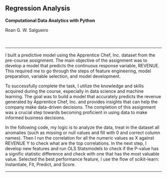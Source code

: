 

<br><h2>Regression Analysis</h2>
<strong>Computational Data Analytics with Python</strong>

Roan G. W. Salgueiro<br><br><br>

<hr style="height:.9px;border:none;color:#333;background-color:#333;" />

I built a predictive model using the Apprentice Chef, Inc. dataset from the pre-course assignment. The main objective of the assignment was to develop a model that predicts the continuous response variable, REVENUE. This required me to go through the steps of feature engineering, model preparation, variable selection, and model development.

To successfully complete the task, I utilize the knowledge and skills acquired during the course, especially in data science and machine learning. The goal was to build a model that accurately predicts the revenue generated by Apprentice Chef, Inc. and provides insights that can help the company make data-driven decisions. The completion of this assignment was a crucial step towards becoming proficient in using data to make informed business decisions.

In the following code, my logic is to analyze the data, treat in the dataset all anomalies (such as missing or null values and fill with 0 and correct column names). Then I run the correlation for all the numeric values as X against REVENUE Y to check what are the top correlations. In the next step, I develop new features and run OLS Statsmodels to check if the P-value has a signific statistic difference and check with one that has the most valuable value. Selected the best performance feature, I use the flow of scikit-learn: Instantiate, Fit, Predict, and Score.
<hr style="height:.9px;border:none;color:#333;background-color:#333;" />
